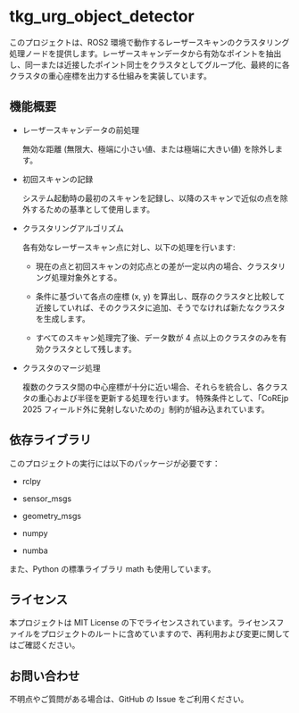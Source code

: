 # tkg_urg_object_detector

このプロジェクトは、ROS2 環境で動作するレーザースキャンのクラスタリング処理ノードを提供します。レーザースキャンデータから有効なポイントを抽出し、同一または近接したポイント同士をクラスタとしてグループ化、最終的に各クラスタの重心座標を出力する仕組みを実装しています。

## 機能概要

- レーザースキャンデータの前処理

  無効な距離 (無限大、極端に小さい値、または極端に大きい値) を除外します。

- 初回スキャンの記録

  システム起動時の最初のスキャンを記録し、以降のスキャンで近似の点を除外するための基準として使用します。

- クラスタリングアルゴリズム

  各有効なレーザースキャン点に対し、以下の処理を行います:

  - 現在の点と初回スキャンの対応点との差が一定以内の場合、クラスタリング処理対象外とする。

  - 条件に基づいて各点の座標 (x, y) を算出し、既存のクラスタと比較して近接していれば、そのクラスタに追加、そうでなければ新たなクラスタを生成します。

  - すべてのスキャン処理完了後、データ数が 4 点以上のクラスタのみを有効クラスタとして残します。

- クラスタのマージ処理

  複数のクラスタ間の中心座標が十分に近い場合、それらを統合し、各クラスタの重心および半径を更新する処理を行います。
  特殊条件として、「CoREjp 2025 フィールド外に発射しないための」制約が組み込まれています。

## 依存ライブラリ

このプロジェクトの実行には以下のパッケージが必要です：

- rclpy

- sensor_msgs

- geometry_msgs

- numpy

- numba

また、Python の標準ライブラリ math も使用しています。

## ライセンス

本プロジェクトは MIT License の下でライセンスされています。ライセンスファイルをプロジェクトのルートに含めていますので、再利用および変更に関してはご確認ください。

## お問い合わせ

不明点やご質問がある場合は、GitHub の Issue をご利用ください。